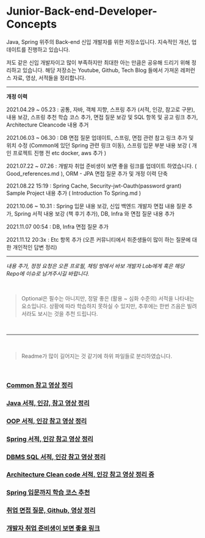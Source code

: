 # Junior-Back-end-Developer-Concepts
Java, Spring 위주의 Back-end 신입 개발자를 위한 저장소입니다. 지속적인 개선, 업데이트를 진행하고 있습니다.

저도 같은 신입 개발자이고 많이 부족하지만 최대한 아는 만큼은 공유해 드리기 위해 정리하고 있습니다. 해당 저장소는 Youtube, Github, Tech Blog 들에서 가져온 레퍼런스 자료, 영상, 서적들을 정리합니다.


---

**개정 이력**

2021.04.29 ~ 05.23 : 공통, 자바, 객체 지향, 스프링 추가 (서적, 인강, 참고로 구분), 내용 보강, 스프링 추천 학습 코스 추가, 면접 질문 보강 및 SQL 항목 및 공고 링크 추가, Architecture Cleancode 내용 추거

2021.06.03 ~ 06.30 : DB 면접 질문 업데이트, 스프링, 면접 관련 참고 링크 추가 및 위치 수정 (Common에 있던 Spring 관련 링크 이동), 스프링 입문 부분 내용 보강 ( 개인 프로젝트 진행 전 etc docker, aws 추가 )

2021.07.22 ~ 07.26 : 개발자 취업 준비생이 보면 좋을 링크를 업데이트 하였습니다. ( Good_references.md ), ORM - JPA 면접 질문 추가 및 개정 이력 단축

2021.08.22 15:19 : Spring Cache, Security-jwt-Oauth(password grant) Sample Project 내용 추가 ( Introduction To Spring.md )

2021.10.06 ~ 10.31 : Spring 입문 내용 보강, 신입 백엔드 개발자 면접 내용 질문 추가, Spring 서적 내용 보강 (책 후기 추가), DB, Infra 와 면접 질문 내용 추가

2021.11.07 00:54 : DB, Infra 면접 질문 추가

2021.11.12 20:3x : Etc 항목 추가 (오픈 커뮤니티에서 취준생들이 많이 하는 질문에 대한 개인적인 답변 정리)

---

*내용 추가, 정정 요청은 오픈 프로필, 채팅 방에서 바보 개발자 Lob에게 혹은 해당 Repo에 이슈로 남겨주시길 바랍니다.*

<br/>

> Optional은 필수는 아니지만, 정말 좋은 (활용 ~ 심화 수준의) 서적을 나타내는 요소입니다. 상황에 따라 학습하지 못하실 수 있지만, 추후에는 한번 즈음은 빌려서라도 보시는 것을 추천 드립니다.

<br/>

---

<br/>

> Readme가 많이 길어지는 것 같기에 하위 파일들로 분리하였습니다.

<br/>

### [Common 참고 영상 정리](Common.md)
### [Java 서적, 인강, 참고 영상 정리](Java.md)
### [OOP 서적, 인강 참고 영상 정리](OOP.md)
### [Spring 서적, 인강 참고 영상 정리](Spring.md)
### [DBMS SQL 서적, 인강 참고 영상 정리](DBMS%20SQL.md)
### [Architecture Clean code 서적, 인강 참고 영상 정리 중](Architecture%20Clean%20code.md)
### [Spring 입문까지 학습 코스 추천](Introduction%20To%20Spring.md)
### [취업 면접 질문, Github, 영상 정리](Job%20interview.md)
### [개발자 취업 준비생이 보면 좋을 링크](Good_references.md)

